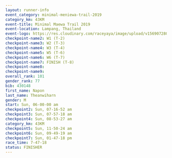 ```yaml
---
layout: runner-info 
event_category: minimal-meniewa-trail-2019 
category_km: 43KM
event-title: Minimal Maewa Trail 2019 
event-location: Lampang, Thailand 
event-logo: https://res.cloudinary.com/raceyaya/image/upload/v1569072805/logo/minimal-trail_ktnvsp.jpg 
checkpoint-name2: W1 (T-2) 
checkpoint-name3: W2 (T-3) 
checkpoint-name4: W3 (T-4) 
checkpoint-name5: W5 (T-6) 
checkpoint-name6: W6 (T-7) 
checkpoint-name7: FINISH (T-8) 
checkpoint-name8: 
checkpoint-name9: 
overall_rank: 101
gender_rank: 77
bib: 430148
first_name: Napon
last_name: Theanwiharn
gender: M
start: Sun, 06-00-00 am
checkpoint2: Sun, 07-16-52 am
checkpoint3: Sun, 07-57-18 am
checkpoint4: Sun, 08-53-27 am
category_km: 43KM
checkpoint5: Sun, 11-50-24 am
checkpoint6: Sun, 09-49-19 am
checkpoint7: Sun, 01-47-18 pm
race_time: 7-47-18
status: FINISHER
---
```

